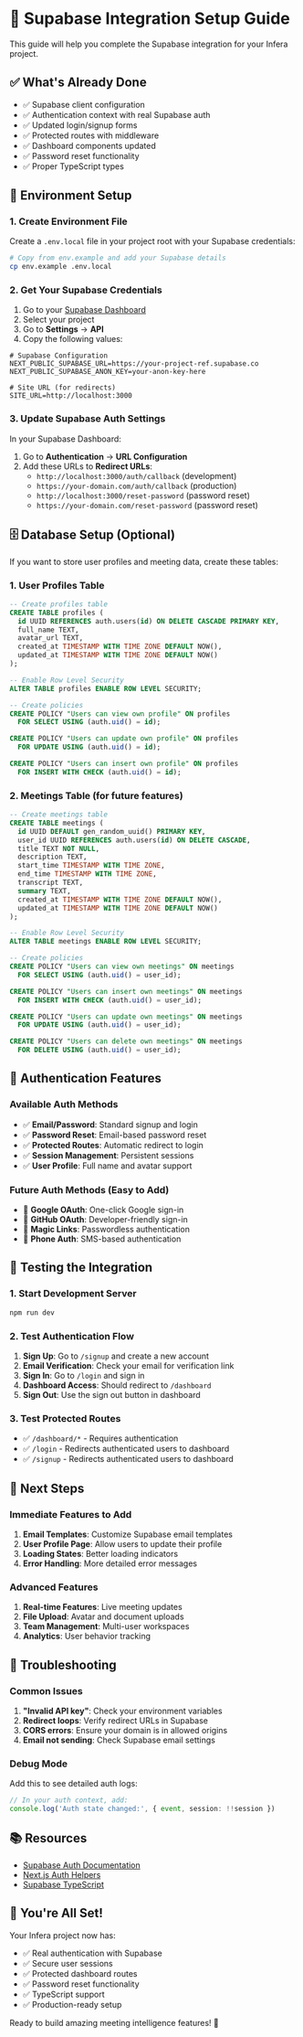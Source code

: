 # 🚀 Supabase Integration Setup Guide

This guide will help you complete the Supabase integration for your Infera project.

## ✅ What's Already Done

- ✅ Supabase client configuration
- ✅ Authentication context with real Supabase auth
- ✅ Updated login/signup forms
- ✅ Protected routes with middleware
- ✅ Dashboard components updated
- ✅ Password reset functionality
- ✅ Proper TypeScript types

## 🔧 Environment Setup

### 1. Create Environment File

Create a `.env.local` file in your project root with your Supabase credentials:

```bash
# Copy from env.example and add your Supabase details
cp env.example .env.local
```

### 2. Get Your Supabase Credentials

1. Go to your [Supabase Dashboard](https://supabase.com/dashboard)
2. Select your project
3. Go to **Settings** → **API**
4. Copy the following values:

```env
# Supabase Configuration
NEXT_PUBLIC_SUPABASE_URL=https://your-project-ref.supabase.co
NEXT_PUBLIC_SUPABASE_ANON_KEY=your-anon-key-here

# Site URL (for redirects)
SITE_URL=http://localhost:3000
```

### 3. Update Supabase Auth Settings

In your Supabase Dashboard:

1. Go to **Authentication** → **URL Configuration**
2. Add these URLs to **Redirect URLs**:
   - `http://localhost:3000/auth/callback` (development)
   - `https://your-domain.com/auth/callback` (production)
   - `http://localhost:3000/reset-password` (password reset)
   - `https://your-domain.com/reset-password` (password reset)

## 🗄️ Database Setup (Optional)

If you want to store user profiles and meeting data, create these tables:

### 1. User Profiles Table

```sql
-- Create profiles table
CREATE TABLE profiles (
  id UUID REFERENCES auth.users(id) ON DELETE CASCADE PRIMARY KEY,
  full_name TEXT,
  avatar_url TEXT,
  created_at TIMESTAMP WITH TIME ZONE DEFAULT NOW(),
  updated_at TIMESTAMP WITH TIME ZONE DEFAULT NOW()
);

-- Enable Row Level Security
ALTER TABLE profiles ENABLE ROW LEVEL SECURITY;

-- Create policies
CREATE POLICY "Users can view own profile" ON profiles
  FOR SELECT USING (auth.uid() = id);

CREATE POLICY "Users can update own profile" ON profiles
  FOR UPDATE USING (auth.uid() = id);

CREATE POLICY "Users can insert own profile" ON profiles
  FOR INSERT WITH CHECK (auth.uid() = id);
```

### 2. Meetings Table (for future features)

```sql
-- Create meetings table
CREATE TABLE meetings (
  id UUID DEFAULT gen_random_uuid() PRIMARY KEY,
  user_id UUID REFERENCES auth.users(id) ON DELETE CASCADE,
  title TEXT NOT NULL,
  description TEXT,
  start_time TIMESTAMP WITH TIME ZONE,
  end_time TIMESTAMP WITH TIME ZONE,
  transcript TEXT,
  summary TEXT,
  created_at TIMESTAMP WITH TIME ZONE DEFAULT NOW(),
  updated_at TIMESTAMP WITH TIME ZONE DEFAULT NOW()
);

-- Enable Row Level Security
ALTER TABLE meetings ENABLE ROW LEVEL SECURITY;

-- Create policies
CREATE POLICY "Users can view own meetings" ON meetings
  FOR SELECT USING (auth.uid() = user_id);

CREATE POLICY "Users can insert own meetings" ON meetings
  FOR INSERT WITH CHECK (auth.uid() = user_id);

CREATE POLICY "Users can update own meetings" ON meetings
  FOR UPDATE USING (auth.uid() = user_id);

CREATE POLICY "Users can delete own meetings" ON meetings
  FOR DELETE USING (auth.uid() = user_id);
```

## 🔐 Authentication Features

### Available Auth Methods

- ✅ **Email/Password**: Standard signup and login
- ✅ **Password Reset**: Email-based password reset
- ✅ **Protected Routes**: Automatic redirect to login
- ✅ **Session Management**: Persistent sessions
- ✅ **User Profile**: Full name and avatar support

### Future Auth Methods (Easy to Add)

- 🔄 **Google OAuth**: One-click Google sign-in
- 🔄 **GitHub OAuth**: Developer-friendly sign-in
- 🔄 **Magic Links**: Passwordless authentication
- 🔄 **Phone Auth**: SMS-based authentication

## 🚀 Testing the Integration

### 1. Start Development Server

```bash
npm run dev
```

### 2. Test Authentication Flow

1. **Sign Up**: Go to `/signup` and create a new account
2. **Email Verification**: Check your email for verification link
3. **Sign In**: Go to `/login` and sign in
4. **Dashboard Access**: Should redirect to `/dashboard`
5. **Sign Out**: Use the sign out button in dashboard

### 3. Test Protected Routes

- ✅ `/dashboard/*` - Requires authentication
- ✅ `/login` - Redirects authenticated users to dashboard
- ✅ `/signup` - Redirects authenticated users to dashboard

## 🎯 Next Steps

### Immediate Features to Add

1. **Email Templates**: Customize Supabase email templates
2. **User Profile Page**: Allow users to update their profile
3. **Loading States**: Better loading indicators
4. **Error Handling**: More detailed error messages

### Advanced Features

1. **Real-time Features**: Live meeting updates
2. **File Upload**: Avatar and document uploads
3. **Team Management**: Multi-user workspaces
4. **Analytics**: User behavior tracking

## 🐛 Troubleshooting

### Common Issues

1. **"Invalid API key"**: Check your environment variables
2. **Redirect loops**: Verify redirect URLs in Supabase
3. **CORS errors**: Ensure your domain is in allowed origins
4. **Email not sending**: Check Supabase email settings

### Debug Mode

Add this to see detailed auth logs:

```typescript
// In your auth context, add:
console.log('Auth state changed:', { event, session: !!session })
```

## 📚 Resources

- [Supabase Auth Documentation](https://supabase.com/docs/guides/auth)
- [Next.js Auth Helpers](https://supabase.com/docs/guides/auth/auth-helpers/nextjs)
- [Supabase TypeScript](https://supabase.com/docs/guides/api/generating-types)

## 🎉 You're All Set!

Your Infera project now has:
- ✅ Real authentication with Supabase
- ✅ Secure user sessions
- ✅ Protected dashboard routes
- ✅ Password reset functionality
- ✅ TypeScript support
- ✅ Production-ready setup

Ready to build amazing meeting intelligence features! 🚀
